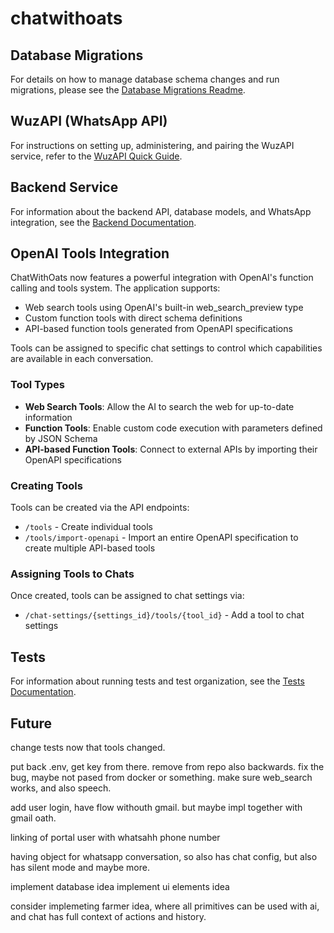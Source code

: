 # chatwithoats

## Database Migrations

For details on how to manage database schema changes and run migrations, please see the [Database Migrations Readme](db/README.md).

## WuzAPI (WhatsApp API)

For instructions on setting up, administering, and pairing the WuzAPI service, refer to the [WuzAPI Quick Guide](wuzapi/README.md).

## Backend Service

For information about the backend API, database models, and WhatsApp integration, see the [Backend Documentation](backend/README.md).

## OpenAI Tools Integration

ChatWithOats now features a powerful integration with OpenAI's function calling and tools system. The application supports:

- Web search tools using OpenAI's built-in web_search_preview type
- Custom function tools with direct schema definitions
- API-based function tools generated from OpenAPI specifications

Tools can be assigned to specific chat settings to control which capabilities are available in each conversation.

### Tool Types

- **Web Search Tools**: Allow the AI to search the web for up-to-date information
- **Function Tools**: Enable custom code execution with parameters defined by JSON Schema
- **API-based Function Tools**: Connect to external APIs by importing their OpenAPI specifications

### Creating Tools

Tools can be created via the API endpoints:
- `/tools` - Create individual tools
- `/tools/import-openapi` - Import an entire OpenAPI specification to create multiple API-based tools

### Assigning Tools to Chats

Once created, tools can be assigned to chat settings via:
- `/chat-settings/{settings_id}/tools/{tool_id}` - Add a tool to chat settings

## Tests

For information about running tests and test organization, see the [Tests Documentation](tests/README.md).

## Future

change tests now that tools changed.


put back .env, get key from there. remove from repo also backwards. fix the bug, maybe not pased from docker or something.
make sure web_search works, and also speech. 

add user login, have flow withouth gmail. but maybe impl together with gmail oath.

linking of portal user with whatsahh phone number

having object for whatsapp conversation, so also has chat config, but also has silent mode and maybe more.

implement database idea
implement ui elements idea

consider implemeting farmer idea, where all primitives can be used with ai, and chat has full context of actions and history.
